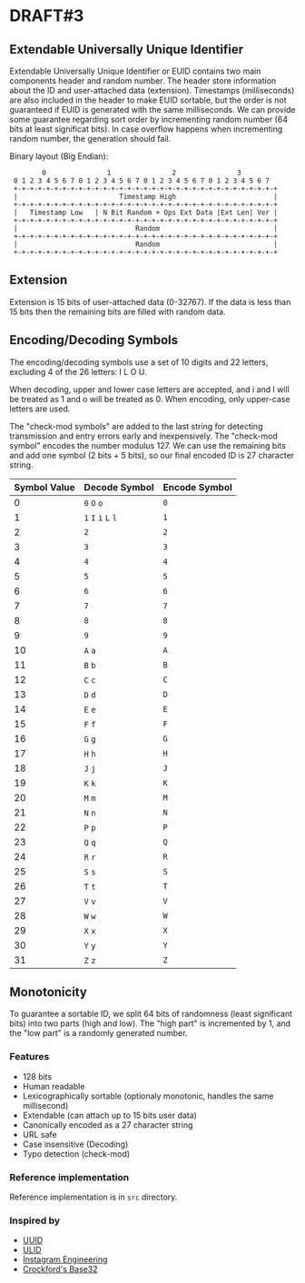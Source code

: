 # DRAFT#3

## Extendable Universally Unique Identifier

Extendable Universally Unique Identifier or EUID contains two main components header and random number. The header store information about the ID and user-attached data (extension). Timestamps (milliseconds) are also included in the header to make EUID sortable, but the order is not guaranteed if EUID is generated with the same milliseconds. We can provide some guarantee regarding sort order by incrementing random number (64 bits at least significat bits). In case overflow happens when incrementing random number, the generation should fail.

Binary layout (Big Endian):
```text
        0               1               2               3
 0 1 2 3 4 5 6 7 0 1 2 3 4 5 6 7 0 1 2 3 4 5 6 7 0 1 2 3 4 5 6 7
 +-+-+-+-+-+-+-+-+-+-+-+-+-+-+-+-+-+-+-+-+-+-+-+-+-+-+-+-+-+-+-+-+
 |                         Timestamp High                        |
 +-+-+-+-+-+-+-+-+-+-+-+-+-+-+-+-+-+-+-+-+-+-+-+-+-+-+-+-+-+-+-+-+
 |   Timestamp Low   | N Bit Random + Ops Ext Data |Ext Len| Ver |
 +-+-+-+-+-+-+-+-+-+-+-+-+-+-+-+-+-+-+-+-+-+-+-+-+-+-+-+-+-+-+-+-+
 |                             Random                            |
 +-+-+-+-+-+-+-+-+-+-+-+-+-+-+-+-+-+-+-+-+-+-+-+-+-+-+-+-+-+-+-+-+
 |                             Random                            |
 +-+-+-+-+-+-+-+-+-+-+-+-+-+-+-+-+-+-+-+-+-+-+-+-+-+-+-+-+-+-+-+-+
```


## Extension

Extension is 15 bits of user-attached data (0-32767). If the data is less than 15 bits then the remaining bits are filled with random data.


## Encoding/Decoding Symbols

The encoding/decoding symbols use a set of 10 digits and 22 letters, excluding 4 of the 26 letters: I L O U.

When decoding, upper and lower case letters are accepted, and i and l will be treated as 1 and o will be treated as 0. When encoding, only upper-case letters are used.

The "check-mod symbols" are added to the last string for detecting transmission and entry errors early and inexpensively.
The "check-mod symbol" encodes the number modulus 127. We can use the remaining bits and add one symbol (2 bits + 5 bits), so our final encoded ID is 27 character string.


| Symbol Value | Decode Symbol | Encode Symbol |
|--------------|---------------|---------------|
| 0 | `0` `O` `o` | `0` |
| 1 | `1` `I` `i` `L` `l` | `1` |
| 2 | `2` | `2` |
| 3 | `3` | `3` |
| 4 | `4` | `4` |
| 5 | `5` | `5` |
| 6 | `6` | `6` |
| 7 | `7` | `7` |
| 8 | `8` | `8` |
| 9 | `9` | `9` |
| 10 | `A` `a` | `A` |
| 11 | `B` `b` | `B` |
| 12 | `C` `c` | `C` |
| 13 | `D` `d` | `D` |
| 14 | `E` `e` | `E` |
| 15 | `F` `f` | `F` |
| 16 | `G` `g` | `G` |
| 17 | `H` `h` | `H` |
| 18 | `J` `j` | `J` |
| 19 | `K` `k` | `K` |
| 20 | `M` `m` | `M` |
| 21 | `N` `n` | `N` |
| 22 | `P` `p` | `P` |
| 23 | `Q` `q` | `Q` |
| 24 | `R` `r` | `R` |
| 25 | `S` `s` | `S` |
| 26 | `T` `t` | `T` |
| 27 | `V` `v` | `V` |
| 28 | `W` `w` | `W` |
| 29 | `X` `x` | `X` |
| 30 | `Y` `y` | `Y` |
| 31 | `Z` `z` | `Z` |

## Monotonicity

To guarantee a sortable ID, we split 64 bits of randomness (least significant bits) into two parts (high and low). The "high part" is incremented by 1, and the "low part" is a randomly generated number.


### Features

* 128 bits
* Human readable
* Lexicographically sortable (optionaly monotonic, handles the same millisecond)
* Extendable (can attach up to 15 bits user data)
* Canonically encoded as a 27 character string
* URL safe
* Case insensitive (Decoding)
* Typo detection (check-mod)

### Reference implementation

Reference implementation is in `src` directory.

### Inspired by

* [UUID](https://www.ietf.org/rfc/rfc4122.txt)
* [ULID](https://github.com/ulid/spec)
* [Instagram Engineering](https://instagram-engineering.tumblr.com/post/10853187575/sharding-ids-at-instagram)
* [Crockford's Base32](https://www.crockford.com/base32.html)

